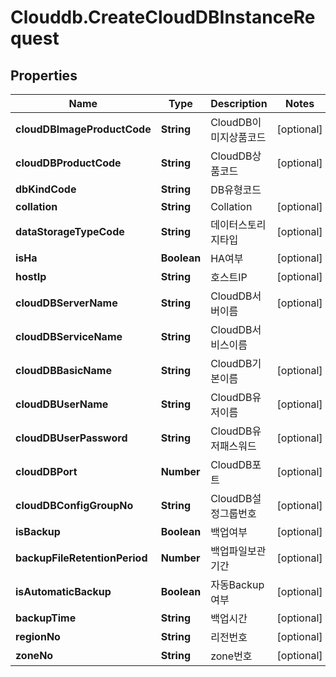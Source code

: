 # Clouddb.CreateCloudDBInstanceRequest

## Properties
Name | Type | Description | Notes
------------ | ------------- | ------------- | -------------
**cloudDBImageProductCode** | **String** | CloudDB이미지상품코드 | [optional] 
**cloudDBProductCode** | **String** | CloudDB상품코드 | [optional] 
**dbKindCode** | **String** | DB유형코드 | 
**collation** | **String** | Collation | [optional] 
**dataStorageTypeCode** | **String** | 데이터스토리지타입 | [optional] 
**isHa** | **Boolean** | HA여부 | [optional] 
**hostIp** | **String** | 호스트IP | [optional] 
**cloudDBServerName** | **String** | CloudDB서버이름 | [optional] 
**cloudDBServiceName** | **String** | CloudDB서비스이름 | 
**cloudDBBasicName** | **String** | CloudDB기본이름 | [optional] 
**cloudDBUserName** | **String** | CloudDB유저이름 | [optional] 
**cloudDBUserPassword** | **String** | CloudDB유저패스워드 | [optional] 
**cloudDBPort** | **Number** | CloudDB포트 | [optional] 
**cloudDBConfigGroupNo** | **String** | CloudDB설정그룹번호 | [optional] 
**isBackup** | **Boolean** | 백업여부 | [optional] 
**backupFileRetentionPeriod** | **Number** | 백업파일보관기간 | [optional] 
**isAutomaticBackup** | **Boolean** | 자동Backup여부 | [optional] 
**backupTime** | **String** | 백업시간 | [optional] 
**regionNo** | **String** | 리전번호 | [optional] 
**zoneNo** | **String** | zone번호 | [optional] 


